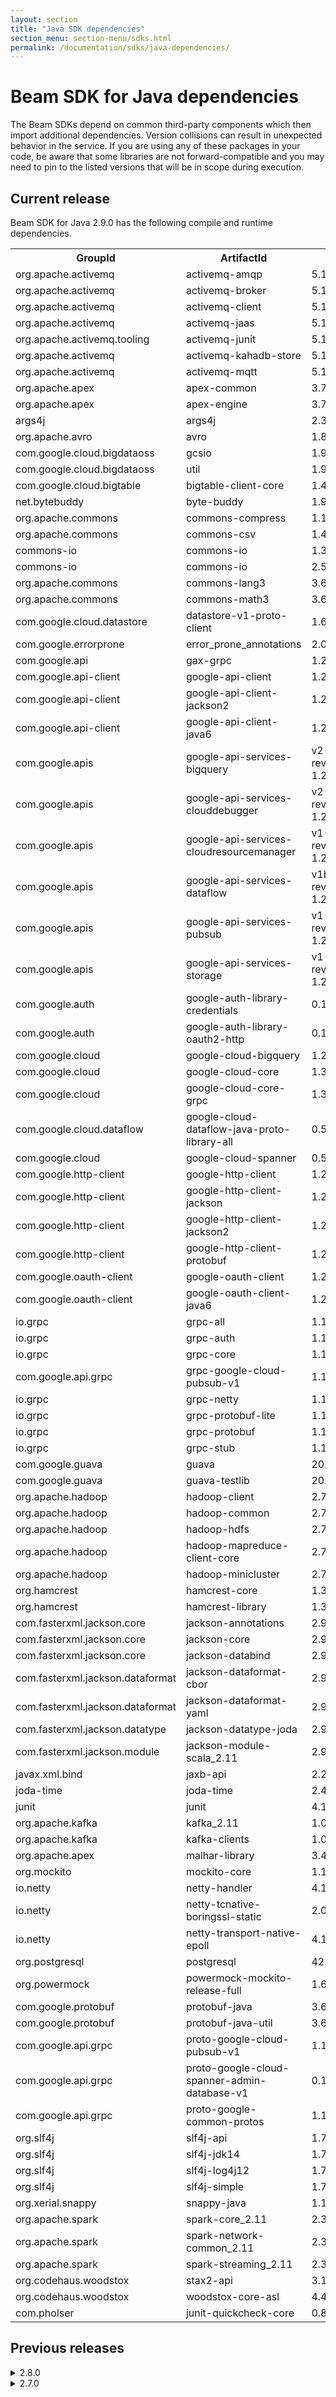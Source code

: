 ```yaml
---
layout: section
title: "Java SDK dependencies"
section_menu: section-menu/sdks.html
permalink: /documentation/sdks/java-dependencies/
---
```

<!--
Licensed under the Apache License, Version 2.0 (the "License");
you may not use this file except in compliance with the License.
You may obtain a copy of the License at

http://www.apache.org/licenses/LICENSE-2.0

Unless required by applicable law or agreed to in writing, software
distributed under the License is distributed on an "AS IS" BASIS,
WITHOUT WARRANTIES OR CONDITIONS OF ANY KIND, either express or implied.
See the License for the specific language governing permissions and
limitations under the License.
-->

# Beam SDK for Java dependencies

The Beam SDKs depend on common third-party components which then
import additional dependencies. Version collisions can result in unexpected
behavior in the service. If you are using any of these packages in your code, be
aware that some libraries are not forward-compatible and you may need to pin to
the listed versions that will be in scope during execution.

## Current release

Beam SDK for Java 2.9.0 has the following compile and runtime dependencies.
<table class="table-bordered table-striped">
  <tr><th>GroupId</th><th>ArtifactId</th><th>Version</th></tr>
  <tr><td>org.apache.activemq</td><td>activemq-amqp</td><td>5.13.1</td></tr>
  <tr><td>org.apache.activemq</td><td>activemq-broker</td><td>5.13.1</td></tr>
  <tr><td>org.apache.activemq</td><td>activemq-client</td><td>5.13.1</td></tr>
  <tr><td>org.apache.activemq</td><td>activemq-jaas</td><td>5.13.1</td></tr>
  <tr><td>org.apache.activemq.tooling</td><td>activemq-junit</td><td>5.13.1</td></tr>
  <tr><td>org.apache.activemq</td><td>activemq-kahadb-store</td><td>5.13.1</td></tr>
  <tr><td>org.apache.activemq</td><td>activemq-mqtt</td><td>5.13.1</td></tr>
  <tr><td>org.apache.apex</td><td>apex-common</td><td>3.7.0</td></tr>
  <tr><td>org.apache.apex</td><td>apex-engine</td><td>3.7.0</td></tr>
  <tr><td>args4j</td><td>args4j</td><td>2.33</td></tr>
  <tr><td>org.apache.avro</td><td>avro</td><td>1.8.2</td></tr>
  <tr><td>com.google.cloud.bigdataoss</td><td>gcsio</td><td>1.9.0</td></tr>
  <tr><td>com.google.cloud.bigdataoss</td><td>util</td><td>1.9.0</td></tr>
  <tr><td>com.google.cloud.bigtable</td><td>bigtable-client-core</td><td>1.4.0</td></tr>
  <tr><td>net.bytebuddy</td><td>byte-buddy</td><td>1.9.3</td></tr>
  <tr><td>org.apache.commons</td><td>commons-compress</td><td>1.16.1</td></tr>
  <tr><td>org.apache.commons</td><td>commons-csv</td><td>1.4</td></tr>
  <tr><td>commons-io</td><td>commons-io</td><td>1.3.2</td></tr>
  <tr><td>commons-io</td><td>commons-io</td><td>2.5</td></tr>
  <tr><td>org.apache.commons</td><td>commons-lang3</td><td>3.6</td></tr>
  <tr><td>org.apache.commons</td><td>commons-math3</td><td>3.6.1</td></tr>
  <tr><td>com.google.cloud.datastore</td><td>datastore-v1-proto-client</td><td>1.6.0</td></tr>
  <tr><td>com.google.errorprone</td><td>error_prone_annotations</td><td>2.0.15</td></tr>
  <tr><td>com.google.api</td><td>gax-grpc</td><td>1.29.0</td></tr>
  <tr><td>com.google.api-client</td><td>google-api-client</td><td>1.27.0</td></tr>
  <tr><td>com.google.api-client</td><td>google-api-client-jackson2</td><td>1.27.0</td></tr>
  <tr><td>com.google.api-client</td><td>google-api-client-java6</td><td>1.27.0</td></tr>
  <tr><td>com.google.apis</td><td>google-api-services-bigquery</td><td>v2-rev20181104-1.27.0</td></tr>
  <tr><td>com.google.apis</td><td>google-api-services-clouddebugger</td><td>v2-rev20180801-1.27.0</td></tr>
  <tr><td>com.google.apis</td><td>google-api-services-cloudresourcemanager</td><td>v1-rev20181015-1.27.0</td></tr>
  <tr><td>com.google.apis</td><td>google-api-services-dataflow</td><td>v1b3-rev20181107-1.27.0</td></tr>
  <tr><td>com.google.apis</td><td>google-api-services-pubsub</td><td>v1-rev20181105-1.27.0</td></tr>
  <tr><td>com.google.apis</td><td>google-api-services-storage</td><td>v1-rev20181013-1.27.0</td></tr>
  <tr><td>com.google.auth</td><td>google-auth-library-credentials</td><td>0.10.0</td></tr>
  <tr><td>com.google.auth</td><td>google-auth-library-oauth2-http</td><td>0.10.0</td></tr>
  <tr><td>com.google.cloud</td><td>google-cloud-bigquery</td><td>1.27.0</td></tr>
  <tr><td>com.google.cloud</td><td>google-cloud-core</td><td>1.36.0</td></tr>
  <tr><td>com.google.cloud</td><td>google-cloud-core-grpc</td><td>1.36.0</td></tr>
  <tr><td>com.google.cloud.dataflow</td><td>google-cloud-dataflow-java-proto-library-all</td><td>0.5.160304</td></tr>
  <tr><td>com.google.cloud</td><td>google-cloud-spanner</td><td>0.54.0-beta</td></tr>
  <tr><td>com.google.http-client</td><td>google-http-client</td><td>1.27.0</td></tr>
  <tr><td>com.google.http-client</td><td>google-http-client-jackson</td><td>1.27.0</td></tr>
  <tr><td>com.google.http-client</td><td>google-http-client-jackson2</td><td>1.27.0</td></tr>
  <tr><td>com.google.http-client</td><td>google-http-client-protobuf</td><td>1.27.0</td></tr>
  <tr><td>com.google.oauth-client</td><td>google-oauth-client</td><td>1.27.0</td></tr>
  <tr><td>com.google.oauth-client</td><td>google-oauth-client-java6</td><td>1.27.0</td></tr>
  <tr><td>io.grpc</td><td>grpc-all</td><td>1.13.1</td></tr>
  <tr><td>io.grpc</td><td>grpc-auth</td><td>1.13.1</td></tr>
  <tr><td>io.grpc</td><td>grpc-core</td><td>1.13.1</td></tr>
  <tr><td>com.google.api.grpc</td><td>grpc-google-cloud-pubsub-v1</td><td>1.18.0</td></tr>
  <tr><td>io.grpc</td><td>grpc-netty</td><td>1.13.1</td></tr>
  <tr><td>io.grpc</td><td>grpc-protobuf-lite</td><td>1.13.1</td></tr>
  <tr><td>io.grpc</td><td>grpc-protobuf</td><td>1.13.1</td></tr>
  <tr><td>io.grpc</td><td>grpc-stub</td><td>1.13.1</td></tr>
  <tr><td>com.google.guava</td><td>guava</td><td>20.0</td></tr>
  <tr><td>com.google.guava</td><td>guava-testlib</td><td>20.0</td></tr>
  <tr><td>org.apache.hadoop</td><td>hadoop-client</td><td>2.7.3</td></tr>
  <tr><td>org.apache.hadoop</td><td>hadoop-common</td><td>2.7.3</td></tr>
  <tr><td>org.apache.hadoop</td><td>hadoop-hdfs</td><td>2.7.3</td></tr>
  <tr><td>org.apache.hadoop</td><td>hadoop-mapreduce-client-core</td><td>2.7.3</td></tr>
  <tr><td>org.apache.hadoop</td><td>hadoop-minicluster</td><td>2.7.3</td></tr>
  <tr><td>org.hamcrest</td><td>hamcrest-core</td><td>1.3</td></tr>
  <tr><td>org.hamcrest</td><td>hamcrest-library</td><td>1.3</td></tr>
  <tr><td>com.fasterxml.jackson.core</td><td>jackson-annotations</td><td>2.9.5</td></tr>
  <tr><td>com.fasterxml.jackson.core</td><td>jackson-core</td><td>2.9.5</td></tr>
  <tr><td>com.fasterxml.jackson.core</td><td>jackson-databind</td><td>2.9.5</td></tr>
  <tr><td>com.fasterxml.jackson.dataformat</td><td>jackson-dataformat-cbor</td><td>2.9.5</td></tr>
  <tr><td>com.fasterxml.jackson.dataformat</td><td>jackson-dataformat-yaml</td><td>2.9.5</td></tr>
  <tr><td>com.fasterxml.jackson.datatype</td><td>jackson-datatype-joda</td><td>2.9.5</td></tr>
  <tr><td>com.fasterxml.jackson.module</td><td>jackson-module-scala_2.11</td><td>2.9.5</td></tr>
  <tr><td>javax.xml.bind</td><td>jaxb-api</td><td>2.2.12</td></tr>
  <tr><td>joda-time</td><td>joda-time</td><td>2.4</td></tr>
  <tr><td>junit</td><td>junit</td><td>4.12</td></tr>
  <tr><td>org.apache.kafka</td><td>kafka_2.11</td><td>1.0.0</td></tr>
  <tr><td>org.apache.kafka</td><td>kafka-clients</td><td>1.0.0</td></tr>
  <tr><td>org.apache.apex</td><td>malhar-library</td><td>3.4.0</td></tr>
  <tr><td>org.mockito</td><td>mockito-core</td><td>1.10.19</td></tr>
  <tr><td>io.netty</td><td>netty-handler</td><td>4.1.25.Final</td></tr>
  <tr><td>io.netty</td><td>netty-tcnative-boringssl-static</td><td>2.0.8.Final</td></tr>
  <tr><td>io.netty</td><td>netty-transport-native-epoll</td><td>4.1.25.Final</td></tr>
  <tr><td>org.postgresql</td><td>postgresql</td><td>42.2.2</td></tr>
  <tr><td>org.powermock</td><td>powermock-mockito-release-full</td><td>1.6.4</td></tr>
  <tr><td>com.google.protobuf</td><td>protobuf-java</td><td>3.6.0</td></tr>
  <tr><td>com.google.protobuf</td><td>protobuf-java-util</td><td>3.6.0</td></tr>
  <tr><td>com.google.api.grpc</td><td>proto-google-cloud-pubsub-v1</td><td>1.18.0</td></tr>
  <tr><td>com.google.api.grpc</td><td>proto-google-cloud-spanner-admin-database-v1</td><td>0.19.0</td></tr>
  <tr><td>com.google.api.grpc</td><td>proto-google-common-protos</td><td>1.12.0</td></tr>
  <tr><td>org.slf4j</td><td>slf4j-api</td><td>1.7.25</td></tr>
  <tr><td>org.slf4j</td><td>slf4j-jdk14</td><td>1.7.25</td></tr>
  <tr><td>org.slf4j</td><td>slf4j-log4j12</td><td>1.7.25</td></tr>
  <tr><td>org.slf4j</td><td>slf4j-simple</td><td>1.7.25</td></tr>
  <tr><td>org.xerial.snappy</td><td>snappy-java</td><td>1.1.4</td></tr>
  <tr><td>org.apache.spark</td><td>spark-core_2.11</td><td>2.3.2</td></tr>
  <tr><td>org.apache.spark</td><td>spark-network-common_2.11</td><td>2.3.2</td></tr>
  <tr><td>org.apache.spark</td><td>spark-streaming_2.11</td><td>2.3.2</td></tr>
  <tr><td>org.codehaus.woodstox</td><td>stax2-api</td><td>3.1.4</td></tr>
  <tr><td>org.codehaus.woodstox</td><td>woodstox-core-asl</td><td>4.4.1</td></tr>
  <tr><td>com.pholser</td><td>junit-quickcheck-core</td><td>0.8</td></tr>
</table>


## Previous releases

<details><summary markdown="span">2.8.0</summary>

<p>Beam SDK for Java 2.8.0 has the following compile and runtime dependencies.</p>
<table class="table-bordered table-striped">
  <tr><th>GroupId</th><th>ArtifactId</th><th>Version</th></tr>
  <tr><td>org.apache.activemq</td><td>activemq-amqp</td><td>5.13.1</td></tr>
  <tr><td>org.apache.activemq</td><td>activemq-broker</td><td>5.13.1</td></tr>
  <tr><td>org.apache.activemq</td><td>activemq-client</td><td>5.13.1</td></tr>
  <tr><td>org.apache.activemq</td><td>activemq-jaas</td><td>5.13.1</td></tr>
  <tr><td>org.apache.activemq.tooling</td><td>activemq-junit</td><td>5.13.1</td></tr>
  <tr><td>org.apache.activemq</td><td>activemq-kahadb-store</td><td>5.13.1</td></tr>
  <tr><td>org.apache.activemq</td><td>activemq-mqtt</td><td>5.13.1</td></tr>
  <tr><td>org.apache.apex</td><td>apex-common</td><td>3.7.0</td></tr>
  <tr><td>org.apache.apex</td><td>apex-engine</td><td>3.7.0</td></tr>
  <tr><td>com.google.api</td><td>api-common</td><td>1.6.0</td></tr>
  <tr><td>args4j</td><td>args4j</td><td>2.33</td></tr>
  <tr><td>org.apache.avro</td><td>avro</td><td>1.8.2</td></tr>
  <tr><td>com.google.cloud.bigtable</td><td>bigtable-client-core</td><td>1.4.0</td></tr>
  <tr><td>net.bytebuddy</td><td>byte-buddy</td><td>1.8.11</td></tr>
  <tr><td>org.apache.commons</td><td>commons-compress</td><td>1.16.1</td></tr>
  <tr><td>org.apache.commons</td><td>commons-csv</td><td>1.4</td></tr>
  <tr><td>commons-io</td><td>commons-io</td><td>1.3.2</td></tr>
  <tr><td>commons-io</td><td>commons-io</td><td>2.5</td></tr>
  <tr><td>org.apache.commons</td><td>commons-lang3</td><td>3.6</td></tr>
  <tr><td>org.apache.commons</td><td>commons-math3</td><td>3.6.1</td></tr>
  <tr><td>com.google.cloud.datastore</td><td>datastore-v1-proto-client</td><td>1.6.0</td></tr>
  <tr><td>com.google.errorprone</td><td>error_prone_annotations</td><td>2.0.15</td></tr>
  <tr><td>com.google.api</td><td>gax-grpc</td><td>1.29.0</td></tr>
  <tr><td>com.google.cloud.bigdataoss</td><td>gcsio</td><td>1.9.0</td></tr>
  <tr><td>com.google.api-client</td><td>google-api-client-jackson2</td><td>1.24.1</td></tr>
  <tr><td>com.google.api-client</td><td>google-api-client-java6</td><td>1.24.1</td></tr>
  <tr><td>com.google.api-client</td><td>google-api-client</td><td>1.24.1</td></tr>
  <tr><td>com.google.apis</td><td>google-api-services-bigquery</td><td>v2-rev402-1.24.1</td></tr>
  <tr><td>com.google.apis</td><td>google-api-services-clouddebugger</td><td>v2-rev253-1.24.1</td></tr>
  <tr><td>com.google.apis</td><td>google-api-services-cloudresourcemanager</td><td>v1-rev502-1.24.1</td></tr>
  <tr><td>com.google.apis</td><td>google-api-services-dataflow</td><td>v1b3-rev257-1.24.1</td></tr>
  <tr><td>com.google.apis</td><td>google-api-services-pubsub</td><td>v1-rev399-1.24.1</td></tr>
  <tr><td>com.google.apis</td><td>google-api-services-storage</td><td>v1-rev136-1.24.1</td></tr>
  <tr><td>com.google.auth</td><td>google-auth-library-credentials</td><td>0.10.0</td></tr>
  <tr><td>com.google.auth</td><td>google-auth-library-oauth2-http</td><td>0.10.0</td></tr>
  <tr><td>com.google.cloud</td><td>google-cloud-core-grpc</td><td>1.36.0</td></tr>
  <tr><td>com.google.cloud</td><td>google-cloud-core</td><td>1.36.0</td></tr>
  <tr><td>com.google.cloud.dataflow</td><td>google-cloud-dataflow-java-proto-library-all</td><td>0.5.160304</td></tr>
  <tr><td>com.google.cloud</td><td>google-cloud-spanner</td><td>0.54.0-beta</td></tr>
  <tr><td>com.google.http-client</td><td>google-http-client-jackson2</td><td>1.24.1</td></tr>
  <tr><td>com.google.http-client</td><td>google-http-client-jackson</td><td>1.24.1</td></tr>
  <tr><td>com.google.http-client</td><td>google-http-client-protobuf</td><td>1.24.1</td></tr>
  <tr><td>com.google.http-client</td><td>google-http-client</td><td>1.24.1</td></tr>
  <tr><td>com.google.oauth-client</td><td>google-oauth-client-java6</td><td>1.24.1</td></tr>
  <tr><td>com.google.oauth-client</td><td>google-oauth-client</td><td>1.24.1</td></tr>
  <tr><td>io.grpc</td><td>grpc-all</td><td>1.13.1</td></tr>
  <tr><td>io.grpc</td><td>grpc-auth</td><td>1.13.1</td></tr>
  <tr><td>io.grpc</td><td>grpc-core</td><td>1.13.1</td></tr>
  <tr><td>com.google.api.grpc</td><td>grpc-google-cloud-bigtable-v2</td><td>0.19.0</td></tr>
  <tr><td>com.google.api.grpc</td><td>grpc-google-cloud-pubsub-v1</td><td>1.18.0</td></tr>
  <tr><td>io.grpc</td><td>grpc-netty</td><td>1.13.1</td></tr>
  <tr><td>io.grpc</td><td>grpc-protobuf-lite</td><td>1.13.1</td></tr>
  <tr><td>io.grpc</td><td>grpc-protobuf</td><td>1.13.1</td></tr>
  <tr><td>io.grpc</td><td>grpc-stub</td><td>1.13.1</td></tr>
  <tr><td>com.google.guava</td><td>guava</td><td>20.0</td></tr>
  <tr><td>com.google.guava</td><td>guava-testlib</td><td>20.0</td></tr>
  <tr><td>org.apache.hadoop</td><td>hadoop-client</td><td>2.7.3</td></tr>
  <tr><td>org.apache.hadoop</td><td>hadoop-common</td><td>2.7.3</td></tr>
  <tr><td>org.apache.hadoop</td><td>hadoop-hdfs</td><td>2.7.3</td></tr>
  <tr><td>org.apache.hadoop</td><td>hadoop-hdfs</td><td>2.7.3</td></tr>
  <tr><td>org.apache.hadoop</td><td>hadoop-mapreduce-client-core</td><td>2.7.3</td></tr>
  <tr><td>org.apache.hadoop</td><td>hadoop-minicluster</td><td>2.7.3</td></tr>
  <tr><td>org.hamcrest</td><td>hamcrest-core</td><td>1.3</td></tr>
  <tr><td>org.hamcrest</td><td>hamcrest-library</td><td>1.3</td></tr>
  <tr><td>com.fasterxml.jackson.core</td><td>jackson-annotations</td><td>2.9.5</td></tr>
  <tr><td>com.fasterxml.jackson.core</td><td>jackson-core</td><td>2.9.5</td></tr>
  <tr><td>com.fasterxml.jackson.core</td><td>jackson-databind</td><td>2.9.5</td></tr>
  <tr><td>com.fasterxml.jackson.dataformat</td><td>jackson-dataformat-cbor</td><td>2.9.5</td></tr>
  <tr><td>com.fasterxml.jackson.dataformat</td><td>jackson-dataformat-yaml</td><td>2.9.5</td></tr>
  <tr><td>com.fasterxml.jackson.datatype</td><td>jackson-datatype-joda</td><td>2.9.5</td></tr>
  <tr><td>com.fasterxml.jackson.module</td><td>jackson-module-scala_2.11</td><td>2.9.5</td></tr>
  <tr><td>javax.xml.bind</td><td>jaxb-api</td><td>2.2.12</td></tr>
  <tr><td>joda-time</td><td>joda-time</td><td>2.4</td></tr>
  <tr><td>com.pholser</td><td>junit-quickcheck-core</td><td>0.8</td></tr>
  <tr><td>junit</td><td>junit</td><td>4.12</td></tr>
  <tr><td>org.apache.kafka</td><td>kafka_2.11</td><td>1.0.0</td></tr>
  <tr><td>org.apache.kafka</td><td>kafka-clients</td><td>1.0.0</td></tr>
  <tr><td>org.apache.apex</td><td>malhar-library</td><td>3.4.0</td></tr>
  <tr><td>org.mockito</td><td>mockito-core</td><td>1.10.19</td></tr>
  <tr><td>io.netty</td><td>netty-handler</td><td>4.1.25.Final</td></tr>
  <tr><td>io.netty</td><td>netty-tcnative-boringssl-static</td><td>2.0.8.Final</td></tr>
  <tr><td>io.netty</td><td>netty-transport-native-epoll</td><td>4.1.25.Final</td></tr>
  <tr><td>org.postgresql</td><td>postgresql</td><td>42.2.2</td></tr>
  <tr><td>org.powermock</td><td>powermock-mockito-release-full</td><td>1.6.4</td></tr>
  <tr><td>com.google.protobuf</td><td>protobuf-java</td><td>3.6.0</td></tr>
  <tr><td>com.google.protobuf</td><td>protobuf-java-util</td><td>3.6.0</td></tr>
  <tr><td>com.google.api.grpc</td><td>proto-google-cloud-datastore-v1</td><td>0.19.0</td></tr>
  <tr><td>com.google.api.grpc</td><td>proto-google-cloud-pubsub-v1</td><td>1.18.0</td></tr>
  <tr><td>com.google.api.grpc</td><td>proto-google-cloud-spanner-admin-database-v1</td><td>0.19.0</td></tr>
  <tr><td>com.google.api.grpc</td><td>proto-google-common-protos</td><td>1.12.0</td></tr>
  <tr><td>org.slf4j</td><td>slf4j-api</td><td>1.7.25</td></tr>
  <tr><td>org.slf4j</td><td>slf4j-jdk14</td><td>1.7.25</td></tr>
  <tr><td>org.slf4j</td><td>slf4j-log4j12</td><td>1.7.25</td></tr>
  <tr><td>org.slf4j</td><td>slf4j-simple</td><td>1.7.25</td></tr>
  <tr><td>org.xerial.snappy</td><td>snappy-java</td><td>1.1.4</td></tr>
  <tr><td>org.apache.spark</td><td>spark-core_2.11</td><td>2.3.1</td></tr>
  <tr><td>org.apache.spark</td><td>spark-network-common_2.11</td><td>2.3.1</td></tr>
  <tr><td>org.apache.spark</td><td>spark-streaming_2.11</td><td>2.3.1</td></tr>
  <tr><td>org.codehaus.woodstox</td><td>stax2-api</td><td>3.1.4</td></tr>
  <tr><td>com.google.cloud.bigdataoss</td><td>util</td><td>1.9.0</td></tr>
  <tr><td>org.codehaus.woodstox</td><td>woodstox-core-asl</td><td>4.4.1</td></tr>
</table>

</details>

<details><summary markdown="span">2.7.0</summary>

<p>Beam SDK for Java 2.7.0 has the following compile and runtime dependencies.</p>
<table class="table-bordered table-striped">
  <tr><th>GroupId</th><th>ArtifactId</th><th>Version</th></tr>
  <tr><td>org.apache.activemq</td><td>activemq-amqp</td><td>5.13.1</td></tr>
  <tr><td>org.apache.activemq</td><td>activemq-broker</td><td>5.13.1</td></tr>
  <tr><td>org.apache.activemq</td><td>activemq-client</td><td>5.13.1</td></tr>
  <tr><td>org.apache.activemq</td><td>activemq-jaas</td><td>5.13.1</td></tr>
  <tr><td>org.apache.activemq.tooling</td><td>activemq-junit</td><td>5.13.1</td></tr>
  <tr><td>org.apache.activemq</td><td>activemq-kahadb-store</td><td>5.13.1</td></tr>
  <tr><td>org.apache.activemq</td><td>activemq-mqtt</td><td>5.13.1</td></tr>
  <tr><td>org.apache.apex</td><td>apex-common</td><td>3.7.0</td></tr>
  <tr><td>org.apache.apex</td><td>apex-engine</td><td>3.7.0</td></tr>
  <tr><td>com.google.api</td><td>api-common</td><td>1.6.0</td></tr>
  <tr><td>args4j</td><td>args4j</td><td>2.33</td></tr>
  <tr><td>org.apache.avro</td><td>avro</td><td>1.8.2</td></tr>
  <tr><td>com.google.cloud.bigtable</td><td>bigtable-client-core</td><td>1.4.0</td></tr>
  <tr><td>net.bytebuddy</td><td>byte-buddy</td><td>1.8.11</td></tr>
  <tr><td>org.apache.commons</td><td>commons-compress</td><td>1.16.1</td></tr>
  <tr><td>org.apache.commons</td><td>commons-csv</td><td>1.4</td></tr>
  <tr><td>commons-io</td><td>commons-io</td><td>1.3.2</td></tr>
  <tr><td>commons-io</td><td>commons-io</td><td>2.5</td></tr>
  <tr><td>org.apache.commons</td><td>commons-lang3</td><td>3.6</td></tr>
  <tr><td>org.apache.commons</td><td>commons-math3</td><td>3.6.1</td></tr>
  <tr><td>com.google.cloud.datastore</td><td>datastore-v1-proto-client</td><td>1.6.0</td></tr>
  <tr><td>com.google.errorprone</td><td>error_prone_annotations</td><td>2.0.15</td></tr>
  <tr><td>com.google.api</td><td>gax-grpc</td><td>1.29.0</td></tr>
  <tr><td>com.google.cloud.bigdataoss</td><td>gcsio</td><td>1.9.0</td></tr>
  <tr><td>com.google.api-client</td><td>google-api-client-jackson2</td><td>1.23.0</td></tr>
  <tr><td>com.google.api-client</td><td>google-api-client-java6</td><td>1.23.0</td></tr>
  <tr><td>com.google.api-client</td><td>google-api-client</td><td>1.23.0</td></tr>
  <tr><td>com.google.apis</td><td>google-api-services-bigquery</td><td>v2-rev402-1.23.0</td></tr>
  <tr><td>com.google.apis</td><td>google-api-services-clouddebugger</td><td>v2-rev253-1.23.0</td></tr>
  <tr><td>com.google.apis</td><td>google-api-services-cloudresourcemanager</td><td>v1-rev502-1.23.0</td></tr>
  <tr><td>com.google.apis</td><td>google-api-services-dataflow</td><td>v1b3-rev257-1.23.0</td></tr>
  <tr><td>com.google.apis</td><td>google-api-services-pubsub</td><td>v1-rev399-1.23.0</td></tr>
  <tr><td>com.google.apis</td><td>google-api-services-storage</td><td>v1-rev136-1.23.0</td></tr>
  <tr><td>com.google.auth</td><td>google-auth-library-credentials</td><td>0.10.0</td></tr>
  <tr><td>com.google.auth</td><td>google-auth-library-oauth2-http</td><td>0.10.0</td></tr>
  <tr><td>com.google.cloud</td><td>google-cloud-core-grpc</td><td>1.36.0</td></tr>
  <tr><td>com.google.cloud</td><td>google-cloud-core</td><td>1.36.0</td></tr>
  <tr><td>com.google.cloud.dataflow</td><td>google-cloud-dataflow-java-proto-library-all</td><td>0.5.160304</td></tr>
  <tr><td>com.google.cloud</td><td>google-cloud-spanner</td><td>0.54.0-beta</td></tr>
  <tr><td>com.google.http-client</td><td>google-http-client-jackson2</td><td>1.23.0</td></tr>
  <tr><td>com.google.http-client</td><td>google-http-client-jackson</td><td>1.23.0</td></tr>
  <tr><td>com.google.http-client</td><td>google-http-client-protobuf</td><td>1.23.0</td></tr>
  <tr><td>com.google.http-client</td><td>google-http-client</td><td>1.23.0</td></tr>
  <tr><td>com.google.oauth-client</td><td>google-oauth-client-java6</td><td>1.23.0</td></tr>
  <tr><td>com.google.oauth-client</td><td>google-oauth-client</td><td>1.23.0</td></tr>
  <tr><td>io.grpc</td><td>grpc-all</td><td>1.13.1</td></tr>
  <tr><td>io.grpc</td><td>grpc-auth</td><td>1.13.1</td></tr>
  <tr><td>io.grpc</td><td>grpc-core</td><td>1.13.1</td></tr>
  <tr><td>com.google.api.grpc</td><td>grpc-google-cloud-bigtable-v2</td><td>0.19.0</td></tr>
  <tr><td>com.google.api.grpc</td><td>grpc-google-cloud-pubsub-v1</td><td>1.18.0</td></tr>
  <tr><td>io.grpc</td><td>grpc-netty</td><td>1.13.1</td></tr>
  <tr><td>io.grpc</td><td>grpc-protobuf-lite</td><td>1.13.1</td></tr>
  <tr><td>io.grpc</td><td>grpc-protobuf</td><td>1.13.1</td></tr>
  <tr><td>io.grpc</td><td>grpc-stub</td><td>1.13.1</td></tr>
  <tr><td>com.google.guava</td><td>guava</td><td>20.0</td></tr>
  <tr><td>com.google.guava</td><td>guava-testlib</td><td>20.0</td></tr>
  <tr><td>org.apache.hadoop</td><td>hadoop-client</td><td>2.7.3</td></tr>
  <tr><td>org.apache.hadoop</td><td>hadoop-common</td><td>2.7.3</td></tr>
  <tr><td>org.apache.hadoop</td><td>hadoop-hdfs</td><td>2.7.3</td></tr>
  <tr><td>org.apache.hadoop</td><td>hadoop-hdfs</td><td>2.7.3</td></tr>
  <tr><td>org.apache.hadoop</td><td>hadoop-mapreduce-client-core</td><td>2.7.3</td></tr>
  <tr><td>org.apache.hadoop</td><td>hadoop-minicluster</td><td>2.7.3</td></tr>
  <tr><td>org.hamcrest</td><td>hamcrest-core</td><td>1.3</td></tr>
  <tr><td>org.hamcrest</td><td>hamcrest-library</td><td>1.3</td></tr>
  <tr><td>com.fasterxml.jackson.core</td><td>jackson-annotations</td><td>2.9.5</td></tr>
  <tr><td>com.fasterxml.jackson.core</td><td>jackson-core</td><td>2.9.5</td></tr>
  <tr><td>com.fasterxml.jackson.core</td><td>jackson-databind</td><td>2.9.5</td></tr>
  <tr><td>com.fasterxml.jackson.dataformat</td><td>jackson-dataformat-cbor</td><td>2.9.5</td></tr>
  <tr><td>com.fasterxml.jackson.dataformat</td><td>jackson-dataformat-yaml</td><td>2.9.5</td></tr>
  <tr><td>com.fasterxml.jackson.datatype</td><td>jackson-datatype-joda</td><td>2.9.5</td></tr>
  <tr><td>com.fasterxml.jackson.module</td><td>jackson-module-scala_2.11</td><td>2.9.5</td></tr>
  <tr><td>javax.xml.bind</td><td>jaxb-api</td><td>2.2.12</td></tr>
  <tr><td>joda-time</td><td>joda-time</td><td>2.4</td></tr>
  <tr><td>com.pholser</td><td>junit-quickcheck-core</td><td>0.8</td></tr>
  <tr><td>junit</td><td>junit</td><td>4.12</td></tr>
  <tr><td>org.apache.kafka</td><td>kafka_2.11</td><td>1.0.0</td></tr>
  <tr><td>org.apache.kafka</td><td>kafka-clients</td><td>1.0.0</td></tr>
  <tr><td>org.apache.apex</td><td>malhar-library</td><td>3.4.0</td></tr>
  <tr><td>org.mockito</td><td>mockito-core</td><td>1.10.19</td></tr>
  <tr><td>io.netty</td><td>netty-handler</td><td>4.1.25.Final</td></tr>
  <tr><td>io.netty</td><td>netty-tcnative-boringssl-static</td><td>2.0.8.Final</td></tr>
  <tr><td>io.netty</td><td>netty-transport-native-epoll</td><td>4.1.25.Final</td></tr>
  <tr><td>org.postgresql</td><td>postgresql</td><td>42.2.2</td></tr>
  <tr><td>org.powermock</td><td>powermock-mockito-release-full</td><td>1.6.4</td></tr>
  <tr><td>com.google.protobuf</td><td>protobuf-java</td><td>3.6.0</td></tr>
  <tr><td>com.google.protobuf</td><td>protobuf-java-util</td><td>3.6.0</td></tr>
  <tr><td>com.google.api.grpc</td><td>proto-google-cloud-datastore-v1</td><td>0.19.0</td></tr>
  <tr><td>com.google.api.grpc</td><td>proto-google-cloud-pubsub-v1</td><td>1.18.0</td></tr>
  <tr><td>com.google.api.grpc</td><td>proto-google-cloud-spanner-admin-database-v1</td><td>0.19.0</td></tr>
  <tr><td>com.google.api.grpc</td><td>proto-google-common-protos</td><td>1.12.0</td></tr>
  <tr><td>org.slf4j</td><td>slf4j-api</td><td>1.7.25</td></tr>
  <tr><td>org.slf4j</td><td>slf4j-jdk14</td><td>1.7.25</td></tr>
  <tr><td>org.slf4j</td><td>slf4j-log4j12</td><td>1.7.25</td></tr>
  <tr><td>org.slf4j</td><td>slf4j-simple</td><td>1.7.25</td></tr>
  <tr><td>org.xerial.snappy</td><td>snappy-java</td><td>1.1.4</td></tr>
  <tr><td>org.apache.spark</td><td>spark-core_2.11</td><td>2.3.1</td></tr>
  <tr><td>org.apache.spark</td><td>spark-network-common_2.11</td><td>2.3.1</td></tr>
  <tr><td>org.apache.spark</td><td>spark-streaming_2.11</td><td>2.3.1</td></tr>
  <tr><td>org.codehaus.woodstox</td><td>stax2-api</td><td>3.1.4</td></tr>
  <tr><td>com.google.cloud.bigdataoss</td><td>util</td><td>1.9.0</td></tr>
  <tr><td>org.codehaus.woodstox</td><td>woodstox-core-asl</td><td>4.4.1</td></tr>
</table>

</details>

